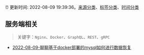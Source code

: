 :alarm_clock: 更新时间: 2022-08-09 19:39:36。[来源分类](../README.md)、[标签分类](../TAGS.md)、[时间分类](../TIMELINE.md)

## 服务端相关


> 关键字：`Nginx`、`Docker`、`GraphQL`、`REST`、`gRPC`



- [2022-08-09-聊聊基于docker部署的mysql如何进行数据恢复](https://toutiao.io/k/fwmn8p8) 